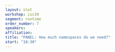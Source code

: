 ```yaml
---
layout: slot
workshop: isc19
segment: runtime
order_number: 7
speakers:
affiliation:
title: "PANEL: How much namespaces do we need?"
start: "10:30"
---
```

